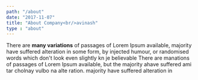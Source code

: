 ```yaml
---
path: "/about"
date: "2017-11-07"
title: "About Company<br/>avinash"
type : "about"
---
```



There are **many variations** of passages of Lorem Ipsum available, majority have suffered alteration in some form, by injected humour, or randomised words which don't look even slightly kn je believable There are manations of passages of Lorem Ipsum available, but the majority ahave suffered ami tar cholnay vulbo na alte ration. majority have suffered alteration in
